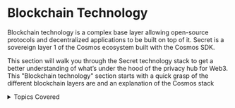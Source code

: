 # Blockchain Technology

Blockchain technology is a complex base layer allowing open-source protocols and decentralized applications to be built on top of it. Secret is a sovereign layer 1 of the Cosmos ecosystem built with the Cosmos SDK.

This section will walk you through the Secret technology stack to get a better understanding of what’s under the hood of the privacy hub for Web3. This "Blockchain technology" section starts with a quick grasp of the different blockchain layers are and an explanation of the Cosmos stack&#x20;

<details>

<summary>Topics Covered</summary>

[Cosmos Basics](cosmos-basics.md)

[Tendermint Core (Consensus BFT, Networking, PoS, ABCI)](tendermint.md)

[Cosmos SDK](cosmos-sdk.md)

[Inter-Blockchain Communication protocol (IBC)](ibc.md)

[CosmWasm](cosmwasm.md)

</details>
